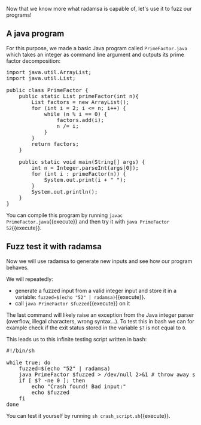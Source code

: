 Now that we know more what radamsa is capable of, let's use it to fuzz our programs!

## A java program
For this purpose, we made a basic Java program called `PrimeFactor.java` which takes an integer as command line argument and outputs its prime factor decomposition:

<pre class="file">
import java.util.ArrayList;
import java.util.List;

public class PrimeFactor {
    public static List<Integer> primeFactor(int n){
        List<Integer> factors = new ArrayList<Integer>();
        for (int i = 2; i <= n; i++) {
            while (n % i == 0) {
                factors.add(i);
                n /= i;
            }
        }
        return factors;
    }

    public static void main(String[] args) {
        int n = Integer.parseInt(args[0]);
        for (int i : primeFactor(n)) {
            System.out.print(i + " ");
        }
        System.out.println();
    }
}
</pre>

You can compile this program by running `javac PrimeFactor.java`{{execute}} and then try it with `java PrimeFactor 52`{{execute}}.

## Fuzz test it with radamsa
Now we will use radamsa to generate new inputs and see how our program behaves. 

We will repeatedly:
- generate a fuzzed input from a valid integer input and store it in a variable: `fuzzed=$(echo "52" | radamsa)`{{execute}}.
- call `java PrimeFactor $fuzzed`{{execute}} on it

The last command will likely raise an exception from the Java integer parser (overflow, illegal characters, wrong syntax...). To test this in bash we can for example check if the exit status stored in the variable `$?` is not equal to `0`.

This leads us to this infinite testing script written in bash:

<pre class="file">
#!/bin/sh

while true; do
    fuzzed=$(echo "52" | radamsa)
    java PrimeFactor $fuzzed > /dev/null 2>&1 # throw away stdout and stderr
    if [ $? -ne 0 ]; then
        echo "Crash found! Bad input:"
        echo $fuzzed
    fi
done
</pre>

You can test it yourself by running `sh crash_script.sh`{{execute}}.